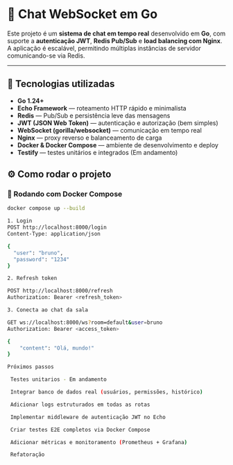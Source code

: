 # 💬 Chat WebSocket em Go

Este projeto é um **sistema de chat em tempo real** desenvolvido em **Go**, com suporte a **autenticação JWT**, **Redis Pub/Sub** e **load balancing com Nginx**.  
A aplicação é escalável, permitindo múltiplas instâncias de servidor comunicando-se via Redis.

---

## 🚀 Tecnologias utilizadas

- **Go 1.24+**
- **Echo Framework** — roteamento HTTP rápido e minimalista
- **Redis** — Pub/Sub e persistência leve das mensagens
- **JWT (JSON Web Token)** — autenticação e autorização (bem simples)
- **WebSocket (gorilla/websocket)** — comunicação em tempo real
- **Nginx** — proxy reverso e balanceamento de carga
- **Docker & Docker Compose** — ambiente de desenvolvimento e deploy
- **Testify** — testes unitários e integrados (Em andamento)


## ⚙️ Como rodar o projeto

### 🐳 Rodando com Docker Compose

```bash
docker compose up --build

1. Login
POST http://localhost:8000/login
Content-Type: application/json

{
  "user": "bruno",
  "password": "1234"
}

2. Refresh token

POST http://localhost:8000/refresh
Authorization: Bearer <refresh_token>

3. Conecta ao chat da sala

GET ws://localhost:8000/ws?room=default&user=bruno
Authorization: Bearer <access_token>

{
    "content": "Olá, mundo!"
}

Próximos passos

 Testes unitarios - Em andamento  

 Integrar banco de dados real (usuários, permissões, histórico)

 Adicionar logs estruturados em todas as rotas

 Implementar middleware de autenticação JWT no Echo

 Criar testes E2E completos via Docker Compose

 Adicionar métricas e monitoramento (Prometheus + Grafana)

 Refatoração